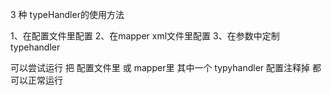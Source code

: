 3 种 typeHandler的使用方法

1、在配置文件里配置
2、在mapper xml文件里配置
3、在参数中定制 typehandler


可以尝试运行  把 配置文件里 或 mapper里 其中一个  typyhandler 配置注释掉   都可以正常运行




